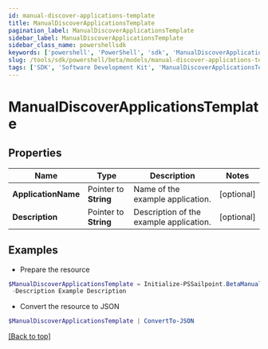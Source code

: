 ```yaml
---
id: manual-discover-applications-template
title: ManualDiscoverApplicationsTemplate
pagination_label: ManualDiscoverApplicationsTemplate
sidebar_label: ManualDiscoverApplicationsTemplate
sidebar_class_name: powershellsdk
keywords: ['powershell', 'PowerShell', 'sdk', 'ManualDiscoverApplicationsTemplate'] 
slug: /tools/sdk/powershell/beta/models/manual-discover-applications-template
tags: ['SDK', 'Software Development Kit', 'ManualDiscoverApplicationsTemplate']
---
```



# ManualDiscoverApplicationsTemplate

## Properties

Name | Type | Description | Notes
------------ | ------------- | ------------- | -------------
**ApplicationName** |  Pointer to **String** | Name of the example application. | [optional] 
**Description** |  Pointer to **String** | Description of the example application. | [optional] 

## Examples

- Prepare the resource
```powershell
$ManualDiscoverApplicationsTemplate = Initialize-PSSailpoint.BetaManualDiscoverApplicationsTemplate  -ApplicationName Example Application `
 -Description Example Description
```

- Convert the resource to JSON
```powershell
$ManualDiscoverApplicationsTemplate | ConvertTo-JSON
```


[[Back to top]](#) 

